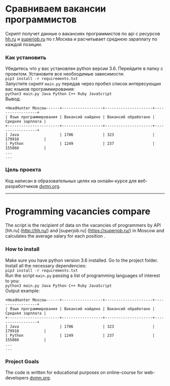 # Сравниваем вакансии программистов

Скрипт получет данные о вакансиях программистов по api с ресурсов [hh.ru](http://hh.ru/) и [superjob.ru](https://superjob.ru/) по г.Москва и расчитывает среднюю зараплату по каждой позиции.

### Как установить

Убедитесь что у вас установлен python версии 3.6.
Перейдите в папку с проектом.
Установите все необходимые зависимости:  
`pip3 install -r requirements.txt`  
Запустите скрипт `main.py` передав через пробел список интересующих вас языков программирования:  
`python3 main.py Java Python C++ Ruby JavaScript`  
Вывод:  
```
+HeadHunter Moscow------+------------------+---------------------+------------------+
| Язык программирования | Вакансий найдено | Вакансий обработано | Средняя зарплата |
+-----------------------+------------------+---------------------+------------------+
| Java                  | 1706             | 323                 | 179918           |
| Python                | 1249             | 237                 | 155860           |
...
...

```
### Цель проекта

Код написан в образовательных целях на онлайн-курсе для веб-разработчиков [dvmn.org](https://dvmn.org/).

***

# Programming vacancies compare

The script is the recipient of data on the vacancies of programmers by API [hh.ru] (http://hh.ru/) and [superjob.ru] (https://superjob.ru/) in Moscow and calculates the average salary for each position .

### How to install

Make sure you have python version 3.6 installed.
Go to the project folder.
Install all the necessary dependencies:  
`pip3 install -r requirements.txt`  
Run the script `main.py` passing a list of programming languages of interest to you:  
`python3 main.py Java Python C++ Ruby JavaScript`    
Output example:  
```
+HeadHunter Moscow------+------------------+---------------------+------------------+
| Язык программирования | Вакансий найдено | Вакансий обработано | Средняя зарплата |
+-----------------------+------------------+---------------------+------------------+
| Java                  | 1706             | 323                 | 179918           |
| Python                | 1249             | 237                 | 155860           |
...
...

```

### Project Goals

The code is written for educational purposes on online-course for web-developers [dvmn.org](https://dvmn.org/).
